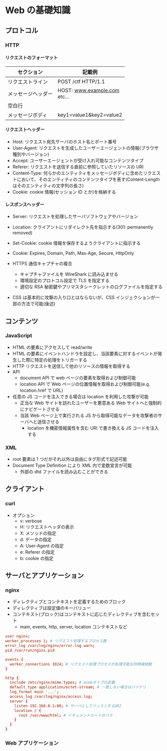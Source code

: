 # Web の基礎知識

## プロトコル

### HTTP

#### リクエストのフォーマット

| セクション         | 記載例                          |
| ------------------ | ------------------------------- |
| リクエストライン   | POST /ctf HTTP/1.1              |
| メッセージヘッダー | HOST: www.example.com<br>etc... |
| 空白行             |                                 |
| メッセージボディ   | key1=value1&key2=value2         |

#### リクエストヘッダー

- Host: リクエスト宛先サーバのホスト名とポート番号
- User-Agent: リクエストを生成したユーザーエージェントの情報(ブラウザ種別やバージョン)
- Accept: ユーザーエージェントが受け入れ可能なコンテンツタイプ
- Referer: リクエストを送信する直前に参照していたリソースの URI
- Content-Type: 何らかのエンティティをメッセージボディに含めたリクエストにおいて、そのエンティティのコンテンツタイプを表す(Content-Length はそのエンティティの文字列の長さ)
- Cookie: cookie 情報(セッション ID とか)を格納する

#### レスポンスヘッダー

- Server: リクエストを処理したサーバソフトウェアやバージョン
- Location: クライアントにリダイレクト先を指示する(301: permanently removed)
- Set-Cookie: cookie 情報を保存するようクライアントに指示する

- Cookie: Expires, Domain, Path, Max-Age, Secure, HttpOnly
- HTTPS 通信キャプチャの複合
  - キャプチャファイルを WireShark に読み込ませる
  - 環境設定のプロトコル設定で TLS を指定する
  - 適切な RSA 秘密鍵やプリマスタシークレットのログファイルを指定する
- CSS は基本的に攻撃の入り口とはならないが、CSS インジェクションが一部の方法で可能(後述)

## コンテンツ

### JavaScript

- HTML の要素にアクセスして read/write
- HTML の要素にイベントハンドラを設定し、当該要素に対するイベントが発生した際に特定の処理をトリガーする
- HTTP リクエストを送信して他のリソースの情報を取得する
- API
  - document API で web ページの要素を取得および制御可能
  - location API で Web ページの位置情報を取得および制御可能(e.g. location.href で URL)
- 任意の JS コードを注入できる場合は location を利用した攻撃が可能
  - 正当な Web サイトを訪れたユーザーを悪意ある Web サイトへと強制的にナビゲートさせる
  - 当該 Web ページ上で実行される JS から取得可能なデータを攻撃者のサーバへと送信させる
    - location を機密情報属性を含む URI で書き換える JS コードを注入する

### XML

- root 要素は 1 つだがそれ以外は自由にタグ形式で記述可能
- Document Type Definition により XML 内で変数宣言が可能
  - 外部の dtd ファイルを読み込むことができる

## クライアント

### curl

- オプション
  - v: verbose
  - H: リクエストヘッダの表示
  - X: メソッドの指定
  - d: データの指定
  - A: User-Agent の指定
  - e: Referer の指定
  - b: cookie の指定

## サーバとアプリケーション

### nginx

- ディレクティブとコンテキストを定義するためのブロック
- ディレクティブは設定値のキーバリュー
- コンテキスト(ブロック)はコンテキストに応じたディレクティブを含むセット
  - main, events, http, server, location コンテキストなど

```conf
user nginx;
worker_processes 1; # リクエスト処理するプロセス数
error_log /var/log/nginx/error.log warn;
pid /var/run/nginx.pid

events {
  worker_connections 1024; # リクエスト処理プロセスが処理可能な同時接続数
}

http {
  include /etc/nginx/mime.types; # mimeタイプの定義
  default_type application/octet-stream; # 一致しない場合はバイナリ
  log_format main '...';
  access_log /var/log/nginx/access.log;
  server {
    listen 192.168.0.1:80; # サーバとしてリッスンするURI
    location / {
      root /var/www/html; # ドキュメントルートのパス
    }
  }
}
```

### Web アプリケーション

